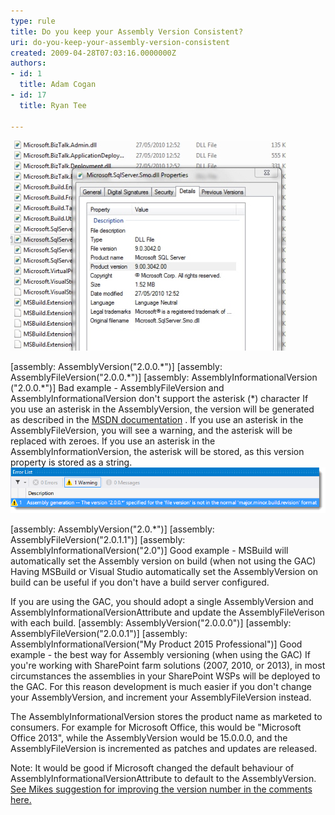 ```yaml
---
type: rule
title: Do you keep your Assembly Version Consistent?
uri: do-you-keep-your-assembly-version-consistent
created: 2009-04-28T07:03:16.0000000Z
authors:
- id: 1
  title: Adam Cogan
- id: 17
  title: Ryan Tee

---
```


![ Keep these two versions consistent If you are not using the GAC, it is important to keep AssemblyVersion, AssemblyFil​eVersion and AssemblyInformationalVersionAttribute the same, otherwise it can lead to support and maintenance nightmares. By default these version values are defined in the AssemblyInfo file. In the following examples, the first line is the version of the assembly and the second line is the actual version display in file properties.](VersionConsistent1.jpg) 

 [assembly: AssemblyVersion("2.0.0.\*")]
 [assembly: AssemblyFileVersion("2.0.0.\*")]
 [assembly: AssemblyInformationalVersion​("2.0.0.\*")] Bad example - AssemblyFileVersion and AssemblyInformationalVersion don't support the asterisk (\*) character
If you use an asterisk in the AssemblyVersion, the version will be generated as described in the [MSDN documentation](https://msdn.microsoft.com/en-us/library/system.reflection.assemblyversionattribute%28v=vs.110%29.aspx) . If you use an asterisk in the AssemblyFileVersion, you will see a warning, and the asterisk will be replaced with zeroes. If you use an asterisk in the AssemblyInformationVersion, the asterisk will be stored, as this version property is stored as a string.
![ Warning when you use an asterisk in the AssemblyFileVersion​](AssemblyFileVersion-Warning.png)

[assembly: AssemblyVersion("2.0.\*")]
 [assembly: AssemblyFileVersion("2.0.1.1")]
 [assembly: AssemblyInformationalVersion("2.0")] Good example - MSBuild will automatically set the Assembly version on build (when not using the GAC)
Having MSBuild or Visual Studio automatically set the AssemblyVersion on build can be useful if you don't have a build server configured.

If you are using the GAC, you should adopt a single AssemblyVersion and AssemblyInformationalVersionAttribute and update the AssemblyFileVerison with each build.
 [assembly: AssemblyVersion("2.0.0.0")]
 [assembly: AssemblyFileVersion("2.0.0.1")]
 [assembly: AssemblyInformationalVersion("My Product 2015 Professional")] Good example - the best way for Assembly versioning (when using the GAC)
If you're working with SharePoint farm solutions (2007, 2010, or 2013), in most circumstances the assemblies in your SharePoint WSPs will be deployed to the GAC. For this reason development is much easier if you don't change your AssemblyVersion, and increment your AssemblyFileVersion instead.​

The AssemblyInformationalVersion stores the product name as marketed to consumers. For example for Microsoft Office, this would be "Microsoft Office 2013", while the AssemblyVersion would be 15.0.0.0, and the AssemblyFileVersion is incremented as patches and updates are released.

Note: It would be good if Microsoft changed the default behaviour of AssemblyInformationalVersionAttribute to default to the AssemblyVersion. [See Mikes suggestion for improving the version number in the comments here.](http://msdn.microsoft.com/en-us/library/system.reflection.assemblyinformationalversionattribute.aspx)
